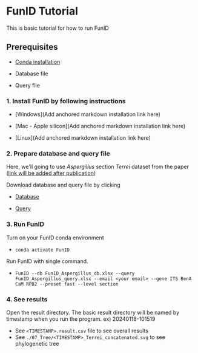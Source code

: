 
# FunID Tutorial

This is basic tutorial for how to run FunID

  

## Prerequisites

* [Conda installation](https://www.anaconda.com/products/individual)

* Database file

* Query file

  

### 1. Install FunID by following instructions

* [Windows](Add anchored markdown installation link here)

* [Mac - Apple silicon](Add anchored markdown installation link here)

* [Linux](Add anchored markdown installation link here)

  

### 2. Prepare database and query file

Here, we'll going to use *Aspergillus* section *Terrei* dataset from the paper ([link will be added after publication]())

  

Download database and query file by clicking

* [Database]()

* [Query]()

  
  

### 3. Run FunID

Turn on your FunID conda environment

*  ```conda activate FunID```

  

Run FunID with single command.

*  ```FunID --db FunID_Aspergillus_db.xlsx --query FunID_Aspergillus_query.xlsx --email <your email> --gene ITS BenA CaM RPB2 --preset fast --level section```

  
  

### 4. See results

Open the result directory. The basic result directory will be named by timestamp when you run the program.
ex) 20240118-101519

* See ```<TIMESTAMP>.result.csv``` file to see overall results
* See ```./07_Tree/<TIMESTAMP>_Terrei_concatenated.svg``` to see phylogenetic tree



